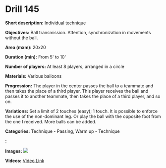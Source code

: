 # Drill 145

**Short description:**
Individual technique

**Objectives:**
Ball transmission. Attention, synchronization in movements without the ball.

**Area (mxm):**
20x20

**Duration (min):**
From 5' to 10'

**Number of players:**
At least 8 players, arranged in a circle

**Materials:**
Various balloons

**Progression:**
The player in the center passes the ball to a teammate and then takes the place of a third player. This player receives the ball and passes it to another teammate, then takes the place of a third player, and so on.

**Variations:**
Set a limit of 2 touches (easy); 1 touch. It is possible to enforce the use of the non-dominant leg. Or play the ball with the opposite foot from the one I received. More balls can be added.

**Categories:**
Technique - Passing, Warm up - Technique

**:**


**Images:**
![](https://www.coachingfutsal.com/\images\0b1c9b54a8fa232ff4bdb8ca50dd1ed5cb6b3c71b9f4fd765d1bcbba7f320c2ef33a28491c82d9c828939176e0f22de9b45822802d387d103c9781258d2d43ee4dd3cdf54e478.jpg)

**Videos:**
[Video Link](https://www.youtube.com/embed/AeCDutttpXA)

